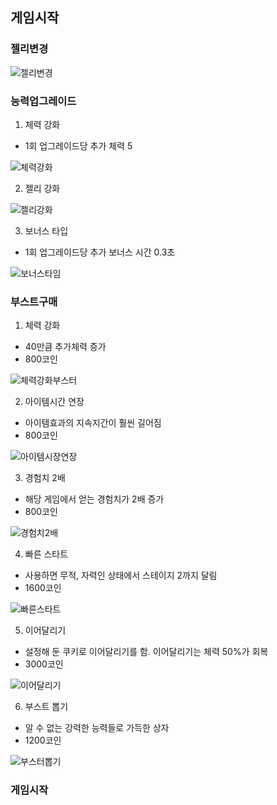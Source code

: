 ## 게임시작
### **젤리변경**
![젤리변경](https://lh3.googleusercontent.com/H2DaQ7kfqZzko433Fx4lWLsSayElpfvu3v5If--N_uq0nnGy79Mm9zPLtLdr3-Nm0uqIpLbTVfek)
### **능력업그레이드**
1. 체력 강화
* 1회 업그레이드당 추가 체력 5 

![체력강화](https://lh3.googleusercontent.com/SjmRVP2GTOFRm-TjDsdDGIom1rg1krOClXDz33Pf07RCck7uljQn1XSJxvePl91qjzigiSAXg55N)

2. 젤리 강화

![젤리강화](https://lh3.googleusercontent.com/WOrEAoXAhlEZ6tr1voRxtUe3s0dIVeIV0Q7GMgU6vfhmQ0PBFJ-QYBZMoDME6rSTCtW48qxcyCcs "젤리강화")

3. 보너스 타입
* 1회 업그레이드당 추가 보너스 시간 0.3초

![보너스타임](https://lh3.googleusercontent.com/9HGB8BEZ3cOLJRCjgC0uahysYNm8uWE4x_svzQ02sVcuJPQmyzCRKQk7UQyzZJ1E5xugpN2W9dOe)

### **부스트구매**
1. 체력 강화
* 40만큼 추가체력 증가
* 800코인

![체력강화부스터](https://lh3.googleusercontent.com/oG1JFR6txSlyXW4wBdySxWtXtVOhPoszgWLzLEQn2Zi5WkLaHPzxLxY2Dz9uGLsXtGF3j_SYb3V5)

2. 아이템시간 연장
* 아이템효과의 지속지간이 훨씬 길어짐
* 800코인

![아이템시장연장](https://lh3.googleusercontent.com/-dvbPuE5fYgOIRgZ5HEZoyaWCj_2O7K7rtFc8H69ADR1qtFAabz71P2hvBxjAXuk8G2eJGuY7r2d)

3. 경험치 2배
* 해당 게임에서 얻는 경험치가 2배 증가
* 800코인

![경험치2배](https://lh3.googleusercontent.com/oTUho36KTqvl19wY5WDHe-s8kTA-aNRhytXCutSHHsf8k3JgzA2dx2p8pikMa-RDWyia3-X71F2u)

4. 빠른 스타트
* 사용하면 무적, 자력인 상태에서 스테이지 2까지 달림
* 1600코인

![빠른스타트](https://lh3.googleusercontent.com/o8bkFC_IVeQ6xnaqRfrtkb5zVzW6agfPnmC1j3XDimL4b6MWBW0YaEFoOQsbxH83_NGsLirALilY)

5. 이어달리기
* 설정해 둔 쿠키로 이어달리기를 함. 이어달리기는 체력 50%가 회복
* 3000코인

![이어달리기](https://lh3.googleusercontent.com/6R1fjvjtpAedl1f577I2DChyRbTXHAbJDJzjUWcJv94HUaaGHNptgsC2As9NZCSny63F4bU2tDt0)

6. 부스트 뽑기
* 알 수 없는 강력한 능력들로 가득한 상자
* 1200코인

![부스터뽑기](https://lh3.googleusercontent.com/A-FiRMSEgk-5lY0ZVXTmxfKldjBIzYWcLGzYXjqjRVxtp4s6K65t3_gVC-OrCAF46bdS4Ny5L_5Z)

### **게임시작**

